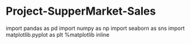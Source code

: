 # Project-SupperMarket-Sales
import pandas as pd
import numpy as np
import seaborn as sns
import matplotlib.pyplot as plt
%matplotlib inline
